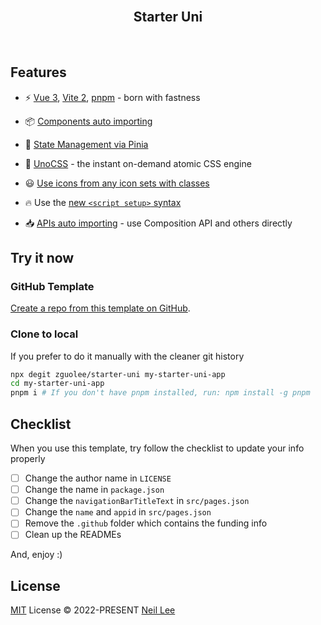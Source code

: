 <br>
<h2 align="center">Starter Uni</h2>
<br>

## Features

- ⚡️ [Vue 3](https://github.com/vuejs/vue-next), [Vite 2](https://github.com/vitejs/vite), [pnpm](https://pnpm.js.org/) - born with fastness

- 📦 [Components auto importing](./src/components)

- 🍍 [State Management via Pinia](https://pinia.esm.dev/)

- 🎨 [UnoCSS](https://github.com/antfu/unocss) - the instant on-demand atomic CSS engine

- 😃 [Use icons from any icon sets with classes](https://github.com/antfu/unocss/tree/main/packages/preset-icons)

- 🔥 Use the [new `<script setup>` syntax](https://github.com/vuejs/rfcs/pull/227)

- 📥 [APIs auto importing](https://github.com/antfu/unplugin-auto-import) - use Composition API and others directly

## Try it now

### GitHub Template

[Create a repo from this template on GitHub](https://github.com/zguolee/starter-uni/generate).

### Clone to local

If you prefer to do it manually with the cleaner git history

```bash
npx degit zguolee/starter-uni my-starter-uni-app
cd my-starter-uni-app
pnpm i # If you don't have pnpm installed, run: npm install -g pnpm
```

## Checklist

When you use this template, try follow the checklist to update your info properly

- [ ] Change the author name in `LICENSE`
- [ ] Change the name in `package.json`
- [ ] Change the `navigationBarTitleText` in `src/pages.json`
- [ ] Change the `name` and `appid` in `src/pages.json`
- [ ] Remove the `.github` folder which contains the funding info
- [ ] Clean up the READMEs

And, enjoy :)

## License

[MIT](./LICENSE) License &copy; 2022-PRESENT [Neil Lee](https://github.com/zguolee)
